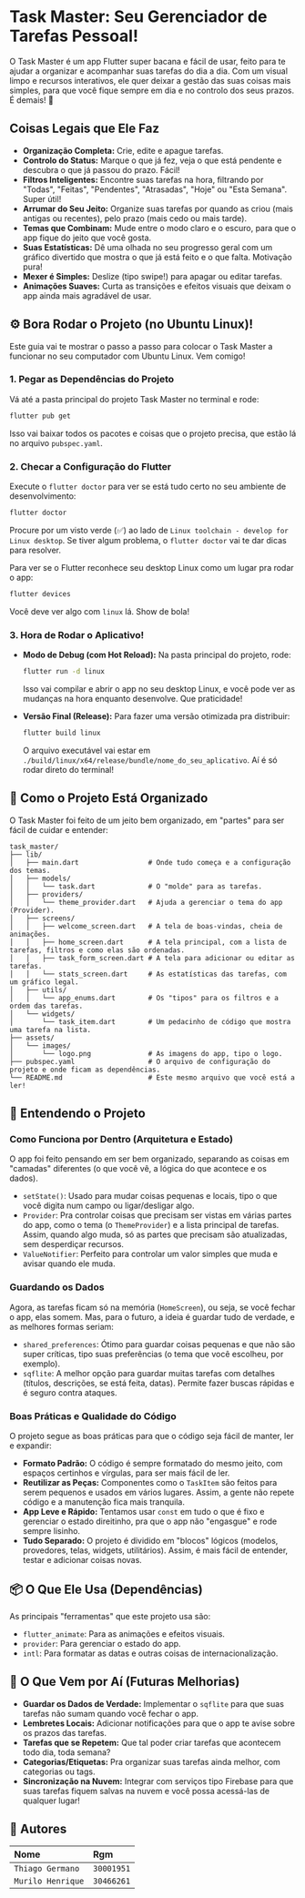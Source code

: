 # Task Master: Seu Gerenciador de Tarefas Pessoal!

O Task Master é um app Flutter super bacana e fácil de usar, feito para te ajudar a organizar e acompanhar suas tarefas do dia a dia. Com um visual limpo e recursos interativos, ele quer deixar a gestão das suas coisas mais simples, para que você fique sempre em dia e no controlo dos seus prazos. É demais! 🚀

## Coisas Legais que Ele Faz

- **Organização Completa:** Crie, edite e apague tarefas.
- **Controlo do Status:** Marque o que já fez, veja o que está pendente e descubra o que já passou do prazo. Fácil!
- **Filtros Inteligentes:** Encontre suas tarefas na hora, filtrando por "Todas", "Feitas", "Pendentes", "Atrasadas", "Hoje" ou "Esta Semana". Super útil!
- **Arrumar do Seu Jeito:** Organize suas tarefas por quando as criou (mais antigas ou recentes), pelo prazo (mais cedo ou mais tarde).
- **Temas que Combinam:** Mude entre o modo claro e o escuro, para que o app fique do jeito que você gosta.
- **Suas Estatísticas:** Dê uma olhada no seu progresso geral com um gráfico divertido que mostra o que já está feito e o que falta. Motivação pura!
- **Mexer é Simples:** Deslize (tipo swipe!) para apagar ou editar tarefas.
- **Animações Suaves:** Curta as transições e efeitos visuais que deixam o app ainda mais agradável de usar.

## ⚙️ Bora Rodar o Projeto (no Ubuntu Linux)!

Este guia vai te mostrar o passo a passo para colocar o Task Master a funcionar no seu computador com Ubuntu Linux. Vem comigo!


### 1. Pegar as Dependências do Projeto

Vá até a pasta principal do projeto Task Master no terminal e rode:

```bash
flutter pub get
```

Isso vai baixar todos os pacotes e coisas que o projeto precisa, que estão lá no arquivo `pubspec.yaml`.

### 2. Checar a Configuração do Flutter

Execute o `flutter doctor` para ver se está tudo certo no seu ambiente de desenvolvimento:

```bash
flutter doctor
```

Procure por um visto verde (✅) ao lado de `Linux toolchain - develop for Linux desktop`. Se tiver algum problema, o `flutter doctor` vai te dar dicas para resolver.

Para ver se o Flutter reconhece seu desktop Linux como um lugar pra rodar o app:

```bash
flutter devices
```

Você deve ver algo com `linux` lá. Show de bola!

### 3. Hora de Rodar o Aplicativo!

- **Modo de Debug (com Hot Reload):** Na pasta principal do projeto, rode:

  ```bash
  flutter run -d linux
  ```

  Isso vai compilar e abrir o app no seu desktop Linux, e você pode ver as mudanças na hora enquanto desenvolve. Que praticidade!

- **Versão Final (Release):** Para fazer uma versão otimizada pra distribuir:

  ```bash
  flutter build linux
  ```

  O arquivo executável vai estar em `./build/linux/x64/release/bundle/nome_do_seu_aplicativo`. Aí é só rodar direto do terminal!

## 📂 Como o Projeto Está Organizado

O Task Master foi feito de um jeito bem organizado, em "partes" para ser fácil de cuidar e entender:

```
task_master/
├── lib/
│   ├── main.dart                 # Onde tudo começa e a configuração dos temas.
│   ├── models/
│   │   └── task.dart             # O "molde" para as tarefas.
│   ├── providers/
│   │   └── theme_provider.dart   # Ajuda a gerenciar o tema do app (Provider).
│   ├── screens/
│   │   ├── welcome_screen.dart   # A tela de boas-vindas, cheia de animações.
│   │   ├── home_screen.dart      # A tela principal, com a lista de tarefas, filtros e como elas são ordenadas.
│   │   ├── task_form_screen.dart # A tela para adicionar ou editar as tarefas.
│   │   └── stats_screen.dart     # As estatísticas das tarefas, com um gráfico legal.
│   ├── utils/
│   │   └── app_enums.dart        # Os "tipos" para os filtros e a ordem das tarefas.
│   └── widgets/
│       └── task_item.dart        # Um pedacinho de código que mostra uma tarefa na lista.
├── assets/
│   └── images/
│       └── logo.png              # As imagens do app, tipo o logo.
├── pubspec.yaml                  # O arquivo de configuração do projeto e onde ficam as dependências.
└── README.md                     # Este mesmo arquivo que você está a ler!
```

## 📝 Entendendo o Projeto

### Como Funciona por Dentro (Arquitetura e Estado)

O app foi feito pensando em ser bem organizado, separando as coisas em "camadas" diferentes (o que você vê, a lógica do que acontece e os dados).

- `setState()`: Usado para mudar coisas pequenas e locais, tipo o que você digita num campo ou ligar/desligar algo.
- `Provider`: Pra controlar coisas que precisam ser vistas em várias partes do app, como o tema (o `ThemeProvider`) e a lista principal de tarefas. Assim, quando algo muda, só as partes que precisam são atualizadas, sem desperdiçar recursos.
- `ValueNotifier`: Perfeito para controlar um valor simples que muda e avisar quando ele muda.

### Guardando os Dados

Agora, as tarefas ficam só na memória (`HomeScreen`), ou seja, se você fechar o app, elas somem. Mas, para o futuro, a ideia é guardar tudo de verdade, e as melhores formas seriam:

- `shared_preferences`: Ótimo para guardar coisas pequenas e que não são super críticas, tipo suas preferências (o tema que você escolheu, por exemplo).
- `sqflite`: A melhor opção para guardar muitas tarefas com detalhes (títulos, descrições, se está feita, datas). Permite fazer buscas rápidas e é seguro contra ataques.


### Boas Práticas e Qualidade do Código

O projeto segue as boas práticas para que o código seja fácil de manter, ler e expandir:

- **Formato Padrão:** O código é sempre formatado do mesmo jeito, com espaços certinhos e vírgulas, para ser mais fácil de ler.
- **Reutilizar as Peças:** Componentes como o `TaskItem` são feitos para serem pequenos e usados em vários lugares. Assim, a gente não repete código e a manutenção fica mais tranquila.
- **App Leve e Rápido:** Tentamos usar `const` em tudo o que é fixo e gerenciar o estado direitinho, pra que o app não "engasgue" e rode sempre lisinho.
- **Tudo Separado:** O projeto é dividido em "blocos" lógicos (modelos, provedores, telas, widgets, utilitários). Assim, é mais fácil de entender, testar e adicionar coisas novas.

## 📦 O Que Ele Usa (Dependências)

As principais "ferramentas" que este projeto usa são:

- `flutter_animate`: Para as animações e efeitos visuais.
- `provider`: Para gerenciar o estado do app.
- `intl`: Para formatar as datas e outras coisas de internacionalização.

## 🚀 O Que Vem por Aí (Futuras Melhorias)

- **Guardar os Dados de Verdade:** Implementar o `sqflite` para que suas tarefas não sumam quando você fechar o app.
- **Lembretes Locais:** Adicionar notificações para que o app te avise sobre os prazos das tarefas.
- **Tarefas que se Repetem:** Que tal poder criar tarefas que acontecem todo dia, toda semana?
- **Categorias/Etiquetas:** Pra organizar suas tarefas ainda melhor, com categorias ou tags.
- **Sincronização na Nuvem:** Integrar com serviços tipo Firebase para que suas tarefas fiquem salvas na nuvem e você possa acessá-las de qualquer lugar!



## 👤 Autores

| Nome   | Rgm       | 
| :---------- | :--------- | 
| `Thiago Germano `      | `30001951` |
| `Murilo Henrique`      | `30466261` |
